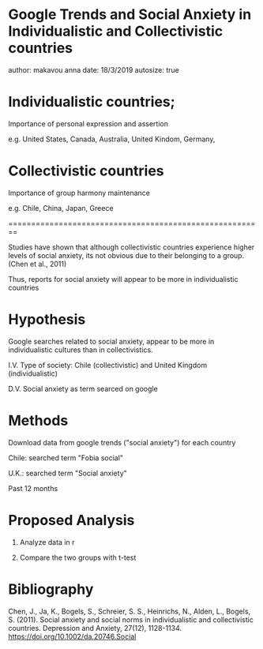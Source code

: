 Google Trends and Social Anxiety in Individualistic and Collectivistic countries
========================================================
author: makavou anna
date: 18/3/2019
autosize: true

Individualistic countries; 
========================================================
Importance of personal expression and assertion

 e.g. United States, Canada, Australia, United Kindom, Germany,
 

Collectivistic countries
========================================================
 Importance of group harmony maintenance
 
 e.g. Chile, China, Japan, Greece
 

========================================================


Studies have shown that although collectivistic countries experience higher levels of social anxiety, its not obvious due to their belonging to a group. (Chen et al., 2011)
 
Thus, reports for social anxiety will appear to be more in individualistic countries


Hypothesis
========================================================
 
 Google searches related to social anxiety, appear to be more in individualistic cultures than in collectivistics.
 
I.V. Type of society: Chile (collectivistic)  and United Kingdom (individualistic) 

D.V. Social anxiety as term searced on google

Methods
========================================================
Download data from google trends ("social anxiety") for each country

Chile: searched term "Fobia social"

U.K.: searched term "Social anxiety"

Past 12 months



Proposed Analysis
======================================================== 
1) Analyze data in r

2) Compare the two groups with t-test  

Bibliography
========================================================

Chen, J., Ja, K., Bogels, S., Schreier, S. S., Heinrichs, N., Alden, L., Bogels, S. (2011). Social anxiety and social norms in individualistic and collectivistic countries. Depression and Anxiety, 27(12), 1128-1134. https://doi.org/10.1002/da.20746.Social

